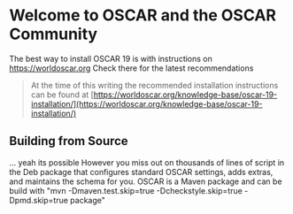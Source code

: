 # Welcome to OSCAR and the OSCAR Community
The best way to install OSCAR 19 is with instructions on https://worldoscar.org
Check there for the latest recommendations
>At the time of this writing the recommended installation instructions can be found at [https://worldoscar.org/knowledge-base/oscar-19-installation/](https://worldoscar.org/knowledge-base/oscar-19-installation/)
## Building from Source
... yeah its possible
However you miss out on thousands of lines of script in the Deb package that configures standard OSCAR settings, adds extras, and maintains the schema for you.
OSCAR is a Maven package and can be build with
"mvn -Dmaven.test.skip=true -Dcheckstyle.skip=true -Dpmd.skip=true package"